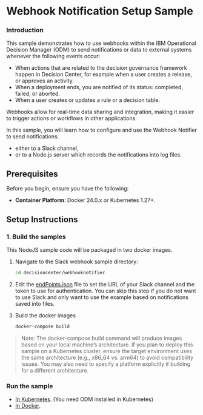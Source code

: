 
# Webhook Notification Setup Sample
### Introduction
This sample demonstrates how to use webhooks within the IBM Operational Decision Manager (ODM) to send notifications or data to external systems whenever the following events occur:
- When actions that are related to the decision governance framework happen in Decision Center, for example when a user creates a release, or approves an activity.
- When a deployment ends, you are notified of its status: completed, failed, or aborted.
- When a user creates or updates a rule or a decision table.

Webhooks allow for real-time data sharing and integration, making it easier to trigger actions or workflows in other applications.

In this sample, you will learn how to configure and use the Webhook Notifier to send notifications:
- either to a Slack channel,
- or to a Node.js server which records the notifications into log files.

## Prerequisites

Before you begin, ensure you have the following:

- **Container Platform**: Docker 24.0.x or Kubernetes 1.27+.

## Setup Instructions

### 1. Build the samples

This NodeJS sample code will be packaged in two docker images.

   1. Navigate to the Slack webhook sample directory:
        ```bash
        cd decisioncenter/webhooknotifier
        ```
        
   2. Edit the [endPoints.json](./slack/endPoints.json) file to set the URL of your Slack channel and the token to use for authentication. You can skip this step if you do not want to use Slack and only want to use the example based on notifications saved into files.

   3. Build the docker images
        ```bash
        docker-compose build
        ```
> Note: The docker-compose build command will produce images based on your local machine’s architecture. If you plan to deploy this sample on a Kubernetes cluster, ensure the target environment uses the same architecture (e.g., x86_64 vs. arm64) to avoid compatibility issues. You may also need to specify a platform explicitly if building for a different architecture.

### Run the sample

   * [In Kubernetes](README-KUBERNETES.md). (You need ODM installed in Kubernetes)
   * [In Docker](README-DOCKER.md). 


